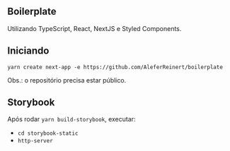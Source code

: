 ## Boilerplate

Utilizando TypeScript, React, NextJS e Styled Components.

## Iniciando
`yarn create next-app -e https://github.com/AleferReinert/boilerplate`

Obs.: o repositório precisa estar público.

## Storybook
Após rodar `yarn build-storybook`, executar: 
- `cd storybook-static`
- `http-server`
